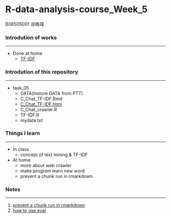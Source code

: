 # R-data-analysis-course_Week_5
B06505001 凃皓瑋

### Introdution of works
---
- Done at home
  - [TF-IDF](https://teric1024.github.io/107-1-R-data-analysis-course/week_05/task_05/C_Chat_TF-IDF.html)

### Introdution of this repository
---
- task_05
    - DATA(instore DATA from PTT)
    - C_Chat_TF-IDF.Rmd	
    - [C_Chat_TF-IDF.html](https://teric1024.github.io/107-1-R-data-analysis-course/week_05/task_05/C_Chat_TF-IDF.html)
    - C_Chat_crawler.R	
    - TF-IDF.R	
    - mydata.txt	
### Things I learn
---
- In class
    - concept of text mining & TF-IDF
- At home
    - more about web crawler
    - make program learn new word
    - prevent a chunk run in rmarkdown
### Notes
---
1. [prevent a chunk run in rmarkdown](https://stackoverflow.com/questions/25837990/preventing-a-chunk-run-in-rmarkdown)
2. [how to use eval](https://bookdown.org/yihui/rmarkdown/r-code.html)
